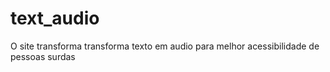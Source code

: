 # text_audio
O site transforma transforma texto em audio para melhor acessibilidade de pessoas surdas
